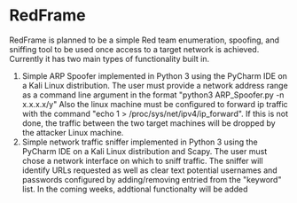 # RedFrame
RedFrame is planned to be a simple Red team enumeration, spoofing, and sniffing tool to be used once access to a target network is achieved. Currently it has two 
main types of functionality built in.
1. Simple ARP Spoofer implemented in Python 3 using the PyCharm IDE on a Kali Linux distribution. The user must provide a network address range as a command line argument 
in the format "python3 ARP_Spoofer.py -n x.x.x.x/y" Also the linux machine must be configured to forward ip traffic with the command 
"echo 1 > /proc/sys/net/ipv4/ip_forward". If this is not done, the traffic between the two target machines will be dropped by the attacker Linux machine.
2. Simple network traffic sniffer implemented in Python 3 using the PyCharm IDE on a Kali Linux distribution and Scapy. The user must chose a network interface on 
which to sniff traffic. The sniffer will identify URLs requested as well as clear text potential usernames and passwords configured by adding/removing entried from 
the "keyword" list.
In the coming weeks, addtional functionalty will be added
